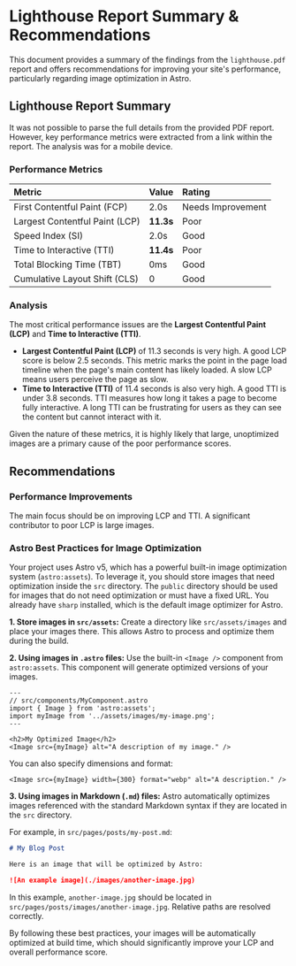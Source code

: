 # Lighthouse Report Summary & Recommendations

This document provides a summary of the findings from the `lighthouse.pdf` report and offers recommendations for improving your site's performance, particularly regarding image optimization in Astro.

## Lighthouse Report Summary

It was not possible to parse the full details from the provided PDF report. However, key performance metrics were extracted from a link within the report. The analysis was for a mobile device.

### Performance Metrics

| Metric                         | Value     | Rating            |
| :----------------------------- | :-------- | :---------------- |
| First Contentful Paint (FCP)   | 2.0s      | Needs Improvement |
| Largest Contentful Paint (LCP) | **11.3s** | Poor              |
| Speed Index (SI)               | 2.0s      | Good              |
| Time to Interactive (TTI)      | **11.4s** | Poor              |
| Total Blocking Time (TBT)      | 0ms       | Good              |
| Cumulative Layout Shift (CLS)  | 0         | Good              |

### Analysis

The most critical performance issues are the **Largest Contentful Paint (LCP)** and **Time to Interactive (TTI)**.

- **Largest Contentful Paint (LCP)** of 11.3 seconds is very high. A good LCP score is below 2.5 seconds. This metric marks the point in the page load timeline when the page's main content has likely loaded. A slow LCP means users perceive the page as slow.
- **Time to Interactive (TTI)** of 11.4 seconds is also very high. A good TTI is under 3.8 seconds. TTI measures how long it takes a page to become fully interactive. A long TTI can be frustrating for users as they can see the content but cannot interact with it.

Given the nature of these metrics, it is highly likely that large, unoptimized images are a primary cause of the poor performance scores.

## Recommendations

### Performance Improvements

The main focus should be on improving LCP and TTI. A significant contributor to poor LCP is large images.

### Astro Best Practices for Image Optimization

Your project uses Astro v5, which has a powerful built-in image optimization system (`astro:assets`). To leverage it, you should store images that need optimization inside the `src` directory. The `public` directory should be used for images that do not need optimization or must have a fixed URL. You already have `sharp` installed, which is the default image optimizer for Astro.

**1. Store images in `src/assets`:**
Create a directory like `src/assets/images` and place your images there. This allows Astro to process and optimize them during the build.

**2. Using images in `.astro` files:**
Use the built-in `<Image />` component from `astro:assets`. This component will generate optimized versions of your images.

```astro
---
// src/components/MyComponent.astro
import { Image } from 'astro:assets';
import myImage from '../assets/images/my-image.png';
---

<h2>My Optimized Image</h2>
<Image src={myImage} alt="A description of my image." />
```

You can also specify dimensions and format:

```astro
<Image src={myImage} width={300} format="webp" alt="A description." />
```

**3. Using images in Markdown (`.md`) files:**
Astro automatically optimizes images referenced with the standard Markdown syntax if they are located in the `src` directory.

For example, in `src/pages/posts/my-post.md`:

```markdown
# My Blog Post

Here is an image that will be optimized by Astro:

![An example image](./images/another-image.jpg)
```

In this example, `another-image.jpg` should be located in `src/pages/posts/images/another-image.jpg`. Relative paths are resolved correctly.

By following these best practices, your images will be automatically optimized at build time, which should significantly improve your LCP and overall performance score.
